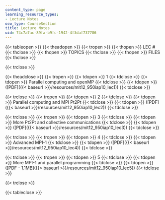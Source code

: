 ```yaml
---
content_type: page
learning_resource_types:
- Lecture Notes
ocw_type: CourseSection
title: Lecture Notes
uid: 74c7a7ac-89fa-b9fc-1942-4f3daf737786
---
```


{{< tableopen >}}
{{< theadopen >}}
{{< tropen >}}
{{< thopen >}}
LEC #
{{< thclose >}}
{{< thopen >}}
TOPICS
{{< thclose >}}
{{< thopen >}}
FILES
{{< thclose >}}

{{< trclose >}}

{{< theadclose >}}
{{< tropen >}}
{{< tdopen >}}
1
{{< tdclose >}}
{{< tdopen >}}
Parallel computing and openMP
{{< tdclose >}}
{{< tdopen >}}
([PDF]({{< baseurl >}}/resources/mit12_950iap10_lec1))
{{< tdclose >}}

{{< trclose >}}
{{< tropen >}}
{{< tdopen >}}
2
{{< tdclose >}}
{{< tdopen >}}
Parallel computing and MPI Pt2Pt
{{< tdclose >}}
{{< tdopen >}}
([PDF]({{< baseurl >}}/resources/mit12_950iap10_lec2))
{{< tdclose >}}

{{< trclose >}}
{{< tropen >}}
{{< tdopen >}}
3
{{< tdclose >}}
{{< tdopen >}}
More Pt2Pt and collective communications
{{< tdclose >}}
{{< tdopen >}}
([PDF]({{< baseurl >}}/resources/mit12_950iap10_lec3))
{{< tdclose >}}

{{< trclose >}}
{{< tropen >}}
{{< tdopen >}}
4
{{< tdclose >}}
{{< tdopen >}}
Advanced MPI-1
{{< tdclose >}}
{{< tdopen >}}
([PDF]({{< baseurl >}}/resources/mit12_950iap10_lec4))
{{< tdclose >}}

{{< trclose >}}
{{< tropen >}}
{{< tdopen >}}
5
{{< tdclose >}}
{{< tdopen >}}
More MPI-1 and parallel programming
{{< tdclose >}}
{{< tdopen >}}
([PDF - 1.1MB]({{< baseurl >}}/resources/mit12_950iap10_lec5))
{{< tdclose >}}

{{< trclose >}}

{{< tableclose >}}